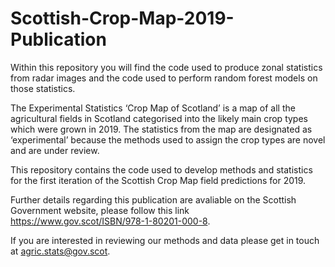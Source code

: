 # Scottish-Crop-Map-2019-Publication
Within this repository you will find the code used to produce zonal statistics from radar images and the code used to perform random forest models on those statistics. 

The Experimental Statistics ‘Crop Map of Scotland’ is a map of all the agricultural fields in Scotland categorised into the likely main crop types which were grown in 2019. The statistics from the map are designated as ‘experimental’ because the methods used to assign the crop types are novel and are under review.

This repository contains the code used to develop methods and statistics for the first iteration of the Scottish Crop Map field predictions for 2019. 

Further details regarding this publication are avaliable on the Scottish Government website, please follow this link https://www.gov.scot/ISBN/978-1-80201-000-8.

If you are interested in reviewing our methods and data please get in touch at agric.stats@gov.scot.
